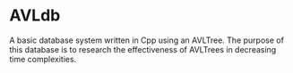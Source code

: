 # AVLdb
A basic database system written in Cpp using an AVLTree. The purpose of this database is to research the effectiveness of AVLTrees in decreasing time complexities.
